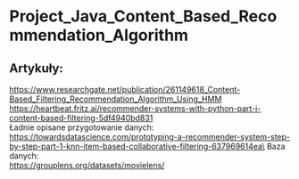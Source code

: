 # Project_Java_Content_Based_Recommendation_Algorithm
## Artykuły:
https://www.researchgate.net/publication/261149618_Content-Based_Filtering_Recommendation_Algorithm_Using_HMM
https://heartbeat.fritz.ai/recommender-systems-with-python-part-i-content-based-filtering-5df4940bd831 \
Ładnie opisane przygotowanie danych:\
https://towardsdatascience.com/prototyping-a-recommender-system-step-by-step-part-1-knn-item-based-collaborative-filtering-637969614ea\
Baza danych:\
https://grouplens.org/datasets/movielens/
